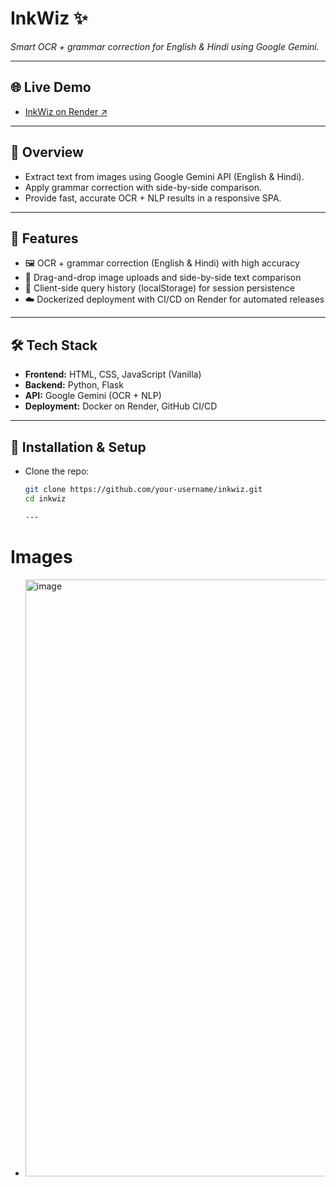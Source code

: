 # InkWiz ✨  
*Smart OCR + grammar correction for English & Hindi using Google Gemini.*  

---

## 🌐 Live Demo  
- [InkWiz on Render ↗︎](https://inkwiz.onrender.com/)  

---

## 📌 Overview  
- Extract text from images using Google Gemini API (English & Hindi).  
- Apply grammar correction with side-by-side comparison.  
- Provide fast, accurate OCR + NLP results in a responsive SPA.  

---

## 🚀 Features  
- 🖼️ OCR + grammar correction (English & Hindi) with high accuracy  
- 📂 Drag-and-drop image uploads and side-by-side text comparison  
- 💾 Client-side query history (localStorage) for session persistence  
- ☁️ Dockerized deployment with CI/CD on Render for automated releases  

---

## 🛠️ Tech Stack  
- **Frontend:** HTML, CSS, JavaScript (Vanilla)  
- **Backend:** Python, Flask  
- **API:** Google Gemini (OCR + NLP)  
- **Deployment:** Docker on Render, GitHub CI/CD  

---


## 🔧 Installation & Setup  
- Clone the repo:  
  ```bash
  git clone https://github.com/your-username/inkwiz.git
  cd inkwiz

  ---
# Images
- <img width="1920" height="955" alt="image" src="https://github.com/user-attachments/assets/095e81ac-5a49-436b-a7da-a47fd1de257b" />

